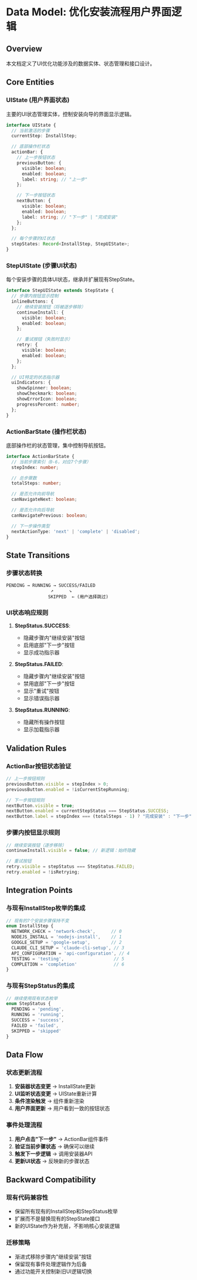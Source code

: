 # Data Model: 优化安装流程用户界面逻辑

## Overview
本文档定义了UI优化功能涉及的数据实体、状态管理和接口设计。

## Core Entities

### UIState (用户界面状态)
主要的UI状态管理实体，控制安装向导的界面显示逻辑。

```typescript
interface UIState {
  // 当前激活的步骤
  currentStep: InstallStep;

  // 底部操作栏状态
  actionBar: {
    // 上一步按钮状态
    previousButton: {
      visible: boolean;
      enabled: boolean;
      label: string; // "上一步"
    };

    // 下一步按钮状态
    nextButton: {
      visible: boolean;
      enabled: boolean;
      label: string; // "下一步" | "完成安装"
    };
  };

  // 每个步骤的UI状态
  stepStates: Record<InstallStep, StepUIState>;
}
```

### StepUIState (步骤UI状态)
每个安装步骤的具体UI状态，继承并扩展现有StepState。

```typescript
interface StepUIState extends StepState {
  // 步骤内按钮显示控制
  inlineButtons: {
    // 继续安装按钮（将被逐步移除）
    continueInstall: {
      visible: boolean;
      enabled: boolean;
    };

    // 重试按钮（失败时显示）
    retry: {
      visible: boolean;
      enabled: boolean;
    };
  };

  // UI特定的状态指示器
  uiIndicators: {
    showSpinner: boolean;
    showCheckmark: boolean;
    showErrorIcon: boolean;
    progressPercent: number;
  };
}
```

### ActionBarState (操作栏状态)
底部操作栏的状态管理，集中控制导航按钮。

```typescript
interface ActionBarState {
  // 当前步骤索引（0-6，对应7个步骤）
  stepIndex: number;

  // 总步骤数
  totalSteps: number;

  // 是否允许向前导航
  canNavigateNext: boolean;

  // 是否允许向后导航
  canNavigatePrevious: boolean;

  // 下一步操作类型
  nextActionType: 'next' | 'complete' | 'disabled';
}
```

## State Transitions

### 步骤状态转换
```
PENDING → RUNNING → SUCCESS/FAILED
                 ↗      ↘
                SKIPPED  ← (用户选择跳过)
```

### UI状态响应规则
1. **StepStatus.SUCCESS**:
   - 隐藏步骤内"继续安装"按钮
   - 启用底部"下一步"按钮
   - 显示成功指示器

2. **StepStatus.FAILED**:
   - 隐藏步骤内"继续安装"按钮
   - 禁用底部"下一步"按钮
   - 显示"重试"按钮
   - 显示错误指示器

3. **StepStatus.RUNNING**:
   - 隐藏所有操作按钮
   - 显示加载指示器

## Validation Rules

### ActionBar按钮状态验证
```typescript
// 上一步按钮规则
previousButton.visible = stepIndex > 0;
previousButton.enabled = !isCurrentStepRunning;

// 下一步按钮规则
nextButton.visible = true;
nextButton.enabled = currentStepStatus === StepStatus.SUCCESS;
nextButton.label = stepIndex === (totalSteps - 1) ? "完成安装" : "下一步";
```

### 步骤内按钮显示规则
```typescript
// 继续安装按钮（逐步移除）
continueInstall.visible = false; // 新逻辑：始终隐藏

// 重试按钮
retry.visible = stepStatus === StepStatus.FAILED;
retry.enabled = !isRetrying;
```

## Integration Points

### 与现有InstallStep枚举的集成
```typescript
// 现有的7个安装步骤保持不变
enum InstallStep {
  NETWORK_CHECK = 'network-check',      // 0
  NODEJS_INSTALL = 'nodejs-install',    // 1
  GOOGLE_SETUP = 'google-setup',        // 2
  CLAUDE_CLI_SETUP = 'claude-cli-setup', // 3
  API_CONFIGURATION = 'api-configuration', // 4
  TESTING = 'testing',                   // 5
  COMPLETION = 'completion'              // 6
}
```

### 与现有StepStatus的集成
```typescript
// 继续使用现有状态枚举
enum StepStatus {
  PENDING = 'pending',
  RUNNING = 'running',
  SUCCESS = 'success',
  FAILED = 'failed',
  SKIPPED = 'skipped'
}
```

## Data Flow

### 状态更新流程
1. **安装器状态变更** → InstallState更新
2. **UI监听状态变更** → UIState重新计算
3. **条件渲染触发** → 组件重新渲染
4. **用户界面更新** → 用户看到一致的按钮状态

### 事件处理流程
1. **用户点击"下一步"** → ActionBar组件事件
2. **验证当前步骤状态** → 确保可以继续
3. **触发下一步逻辑** → 调用安装器API
4. **更新UI状态** → 反映新的步骤状态

## Backward Compatibility

### 现有代码兼容性
- 保留所有现有的InstallStep和StepStatus枚举
- 扩展而不是替换现有的StepState接口
- 新的UIState作为补充层，不影响核心安装逻辑

### 迁移策略
- 渐进式移除步骤内"继续安装"按钮
- 保留现有事件处理逻辑作为后备
- 通过功能开关控制新旧UI逻辑切换